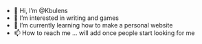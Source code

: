 - 👋 Hi, I’m @Kbulens
- 👀 I’m interested in writing and games
- 🌱 I’m currently learning how to make a personal website
- 📫 How to reach me ... will add once people start looking for me

<!---
Kbulens/Kbulens is a ✨ special ✨ repository because its `README.md` (this file) appears on your GitHub profile.
You can click the Preview link to take a look at your changes.
--->
